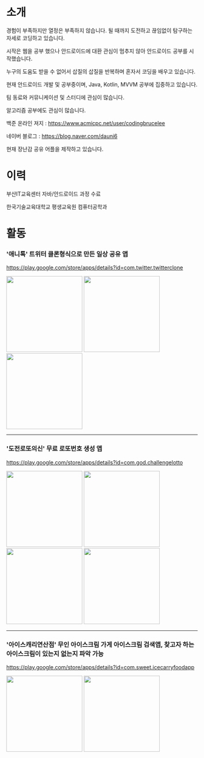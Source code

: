 # 소개
  경험이 부족하지만 열정은 부족하지 않습니다.
  될 때까지 도전하고 끊임없이 탐구하는 자세로 코딩하고 있습니다.
  
  시작은 웹을 공부 했으나 안드로이드에 대환 관심이 멈추지 않아 안드로이드 공부를 시작했습니다.
  
  누구의 도움도 받을 수 없어서 삽질의 삽질을 반복하며 혼자서 코딩을 배우고 있습니다.
  
  현재 안드로이드 개발 및 공부중이며, Java, Kotlin, MVVM 공부에 집중하고 있습니다.
  
  팀 동료와 커뮤니케이션 및 스터디에 관심이 많습니다.
  
  알고리즘 공부에도 관심이 많습니다. 
  
  백준 온라인 져지 : https://www.acmicpc.net/user/codingbrucelee
  
  네이버 블로그 : https://blog.naver.com/dauni6
  
  현재 장난감 공유 어플을 제작하고 있습니다.
  
  
# 이력
  부산IT교육센터 자바/안드로이드 과정 수료
  
  한국기술교육대학교 평생교육원 컴퓨터공학과
  
# 활동

### '애니톡' 트위터 클론형식으로 만든 일상 공유 앱

https://play.google.com/store/apps/details?id=com.twitter.twitterclone

<div>
 <img width="200" src="https://user-images.githubusercontent.com/45280927/87866303-28df1f80-c9bb-11ea-8986-ac4f13e8d4a8.PNG">
  <img width="200" src="https://user-images.githubusercontent.com/45280927/87866307-2b417980-c9bb-11ea-8fb5-d56182f93721.PNG">  
  <img width="200" src="https://user-images.githubusercontent.com/45280927/87866308-2d0b3d00-c9bb-11ea-8a4a-be49a728d0ee.PNG">  
</div>

_____

### '도전로또의신' 무료 로또번호 생성 앱

https://play.google.com/store/apps/details?id=com.god.challengelotto
<div>
 <img width="200" src="https://user-images.githubusercontent.com/45280927/87866309-309ec400-c9bb-11ea-82e1-5c3a3bd7f136.PNG">
  <img width="200" src="https://user-images.githubusercontent.com/45280927/87866310-33011e00-c9bb-11ea-977e-c2081edfad0c.PNG">  
  <img width="200" src="https://user-images.githubusercontent.com/45280927/87866311-3399b480-c9bb-11ea-8dff-07d74ed66460.PNG">
   <img width="200" src="https://user-images.githubusercontent.com/45280927/87866312-35637800-c9bb-11ea-9cb3-4beed301b89f.PNG">  
</div>

_____

### '아이스캐리연산점' 무인 아이스크림 가게 아이스크림 검색앱, 찾고자 하는 아이스크림이 있는지 없는지 파악 가능

https://play.google.com/store/apps/details?id=com.sweet.icecarryfoodapp

<div>
 <img width="200" src="https://user-images.githubusercontent.com/45280927/87866314-37c5d200-c9bb-11ea-999f-fbd50fb1bf13.PNG">
  <img width="200" src="https://user-images.githubusercontent.com/45280927/87866316-385e6880-c9bb-11ea-9aa8-1de0e60334de.PNG">  
</div>


